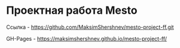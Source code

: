 # Проектная работа Mesto

Ссылка - https://github.com/MaksimShershnev/mesto-project-ff.git

GH-Pages - https://maksimshershnev.github.io/mesto-project-ff/
